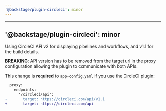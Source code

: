 ```yaml
---
'@backstage/plugin-circleci': minor
---
```


---

## '@backstage/plugin-circleci': minor

Using CircleCI API v2 for displaying pipelines and workflows, and v1.1 for the build details.

**BREAKING**: API version has to be removed from the target url in the proxy configuration allowing the plugin to communicate with both APIs.

This change is **required** to `app-config.yaml` if you use the CircleCI plugin:

```diff
  proxy:
    endpoints:
      '/circleci/api':
-       target: https://circleci.com/api/v1.1
+       target: https://circleci.com/api
```
